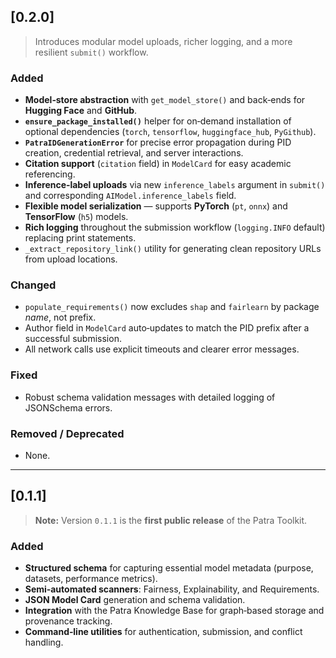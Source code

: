 ## [0.2.0]

> Introduces modular model uploads, richer logging, and a more resilient `submit()` workflow.

### Added
- **Model‑store abstraction** with `get_model_store()` and back‑ends for **Hugging Face** and **GitHub**.
- **`ensure_package_installed()`** helper for on‑demand installation of optional dependencies (`torch`, `tensorflow`, `huggingface_hub`, `PyGithub`).
- **`PatraIDGenerationError`** for precise error propagation during PID creation, credential retrieval, and server interactions.
- **Citation support** (`citation` field) in `ModelCard` for easy academic referencing.
- **Inference‑label uploads** via new `inference_labels` argument in `submit()` and corresponding `AIModel.inference_labels` field.
- **Flexible model serialization** — supports **PyTorch** (`pt`, `onnx`) and **TensorFlow** (`h5`) models.
- **Rich logging** throughout the submission workflow (`logging.INFO` default) replacing print statements.
- `_extract_repository_link()` utility for generating clean repository URLs from upload locations.

### Changed
- `populate_requirements()` now excludes `shap` and `fairlearn` by package *name*, not prefix.
- Author field in `ModelCard` auto‑updates to match the PID prefix after a successful submission.
- All network calls use explicit timeouts and clearer error messages.

### Fixed
- Robust schema validation messages with detailed logging of JSONSchema errors.

### Removed / Deprecated
- None.

---

## [0.1.1]

> **Note:** Version `0.1.1` is the **first public release** of the Patra Toolkit.  

### Added
- **Structured schema** for capturing essential model metadata (purpose, datasets, performance metrics).
- **Semi‑automated scanners**: Fairness, Explainability, and Requirements.
- **JSON Model Card** generation and schema validation.
- **Integration** with the Patra Knowledge Base for graph‑based storage and provenance tracking.
- **Command‑line utilities** for authentication, submission, and conflict handling.
